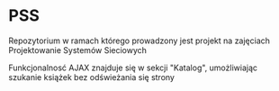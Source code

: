# PSS

Repozytorium w ramach którego prowadzony jest projekt na zajęciach Projektowanie Systemów Sieciowych

Funkcjonalnosć AJAX znajduje się w sekcji "Katalog", umożliwiając szukanie książek bez odświeżania się strony
